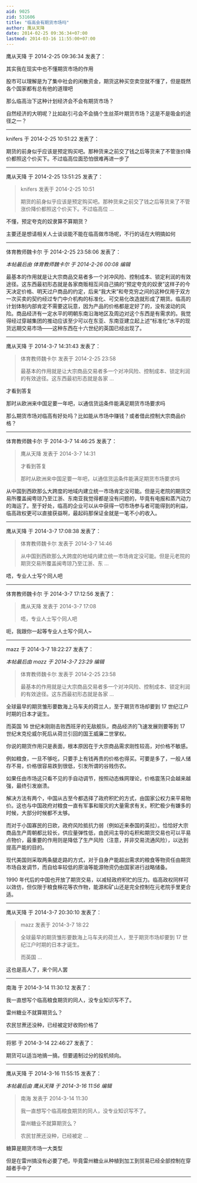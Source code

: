 ```yaml
---
aid: 9025
zid: 531606
title: "临高会有期货市场吗"
author: 鹰从天降
date: 2014-02-25 09:36:34+07:00
lastmod: 2014-03-16 11:55:00+07:00
---
```


鹰从天降 于 2014-2-25 09:36:34 发表了：

其实我在现实中也不懂期货市场的作用

股市可以理解是为了集中社会的闲散资金，期货这种买空卖空就不懂了，但是既然各个国家都有总有他的道理吧

那么临高治下这种计划经济会不会有期货市场？

自然经济的大明呢？比如赵引弓会不会搞个生丝茶叶期货市场？这是不是吸金的途径之一？

---

knifers 于 2014-2-25 10:51:22 发表了：

期货的前身似乎应该是预定购买吧。那种货来之前交了钱之后等货来了不管涨价降价都照这个价买下。不过临高位面恐怕很难再进一步了

---

鹰从天降 于 2014-2-25 13:51:25 发表了：

> knifers 发表于 2014-2-25 10:51
>
> 期货的前身似乎应该是预定购买吧。那种货来之前交了钱之后等货来了不管涨价降价都照这个价买下。不过临高位 ...

不懂，预定夸克的奴隶算不算期货？

主要还是想请相关人士谈谈能不能在临高做市场呢，不行的话在大明搞如何

---

体育教师魏卡尔 于 2014-2-25 23:58:06 发表了：

_本帖最后由 体育教师魏卡尔 于 2014-2-26 00:08 编辑_

最基本的作用就是让大宗商品交易者多一个对冲风险、控制成本、锁定利润的有效途径。这东西最初形态就是各家商贩相互间自己搞的“预定夸克的奴隶”这样子的今天决定价格、明天过户商品的约定，后来“我大宋”和夸克穷之间的这种仅用于双方一次买卖的契约经过专门中介机构的标准化、可交易化改造就形成了期货。临高的计划体制内部肯定不需要这玩意，因为产品的价格都是定好了的，没有波动的风险。商品经济有一定水平的明朝东南沿海地区及周边对这个东西是有需求的。我觉得经过穿越集团的推动应该至少可以在东亚、东南亚建立起上述“标准化”水平的现货远期交易市场——这种东西在十六世纪的英国已经出现了。

---

鹰从天降 于 2014-3-7 14:31:43 发表了：

> 体育教师魏卡尔 发表于 2014-2-25 23:58
>
> 最基本的作用就是让大宗商品交易者多一个对冲风险、控制成本、锁定利润的有效途径。这东西最初形态就是各家 ...

才看到答复

那时从欧洲来中国足要一年吧，以通信货运条件能满足期货市场要求吗

那么期货市场对临高有好处吗？比如能从市场中赚钱？或者借此控制大宗商品价格？

---

体育教师魏卡尔 于 2014-3-7 14:46:25 发表了：

> 鹰从天降 发表于 2014-3-7 14:31
>
> 才看到答复
>
> 那时从欧洲来中国足要一年吧，以通信货运条件能满足期货市场要求吗

从中国到西欧那么大跨度的地域内建立统一市场肯定没可能。但是元老院的期货交易所覆盖闽粤琼乃至江浙、东南亚我觉得都是没有问题的，毕竟有电报和蒸汽动力的海运了。至于好处，临高的企业可以从中获得一切市场参与者可能得到的利益，临高政权更可以直接获益啊，最起码那保证金就是一笔不小的收入。

---

鹰从天降 于 2014-3-7 17:08:38 发表了：

> 体育教师魏卡尔 发表于 2014-3-7 14:46
>
> 从中国到西欧那么大跨度的地域内建立统一市场肯定没可能。但是元老院的期货交易所覆盖闽粤琼乃至江浙、东 ...

唔，专业人士写个同人吧

---

体育教师魏卡尔 于 2014-3-7 17:12:56 发表了：

> 鹰从天降 发表于 2014-3-7 17:08
>
> 唔，专业人士写个同人吧

呃，我跟你一起等专业人士写个同人~

---

mazz 于 2014-3-7 18:22:27 发表了：

_本帖最后由 mazz 于 2014-3-7 23:29 编辑_

> 体育教师魏卡尔 发表于 2014-2-25 23:58
>
> 最基本的作用就是让大宗商品交易者多一个对冲风险、控制成本、锁定利润的有效途径。这东西最初形态就是各家 ...

全球最早的期货雏形要数海上马车夫的荷兰人，至于期货市场却要到 17 世纪江户时期的日本才诞生。

而英国 16 世纪末刚刚击败西班牙的无敌舰队，商品经济的飞速发展则要等到 17 世纪末克伦威尔死后从荷兰引回的国王威廉二世掌权。

你说的期货作用只是表面，根本原因在于大宗商品需求刚性较高，对价格不敏感。

例如粮食，一旦不够吃，只要手上有钱再贵的价格也得买。可要是多了，一般人储存不易，价格很容易跌到很低，引发所谓的谷贱伤农。

如果任由市场这只看不见的手自动调节，按照动态蛛网理论，价格震荡只会越来越强，最终引发崩溃。

解决方法有两个，中国从古至今都选择了政府积贮的方式，由国家公权力来平易物价。这也与中国政府对粮食一直有军事和赈灾的大量需求有关。积贮极少有嫌多的时候，大部分时候都不太够。

而对于小国寡民的日欧，政府风险抵抗力弱（例如近来泰国的英拉）。恰恰好大宗商品生产周朝都比较长，供应量弹性低，由民间主导的屯积和期货交易也可以平易点物价，最重要的作用则是降低了生产风险（注意，并非交易流通风险），以达到提高产能的目的。

现代美国则采取两条腿走路的方式，对于自身产能超出需求的粮食等物资任由期货市场自发调节，而自给率较低的原油等能源物资仍由国家进行战略储备。

1990 年代后的中国也开放了期货交易，以减轻政府积贮的压力。临高政权同样可以效仿，但仅限于粮食棉花等农作物，能源和矿山还是完全控制在元老院手里更合适。

---

鹰从天降 于 2014-3-7 20:30:10 发表了：

> mazz 发表于 2014-3-7 18:22
>
> 全球最早的期货雏形要数海上马车夫的荷兰人，至于期货市场却要到 17 世纪江户时期的日本才诞生。
>
> 而英国 ...

这也是高人了，来个同人罢

---

南海 于 2014-3-14 11:30:12 发表了：

我一直想写个临高粮食期货的同人，没专业知识写不了。

雷州糖业不就算期货么？

农民甘蔗还没种，已经被定好收购价格了

---

将邪 于 2014-3-14 22:46:27 发表了：

期货可以适当地搞一搞，但要遏制过分的投机倾向。

---

鹰从天降 于 2014-3-16 11:55:15 发表了：

_本帖最后由 鹰从天降 于 2014-3-16 11:56 编辑_

> 南海 发表于 2014-3-14 11:30
>
> 我一直想写个临高粮食期货的同人，没专业知识写不了。
>
> 雷州糖业不就算期货么？
>
> 农民甘蔗还没种，已经被定 ...

糖算是期货市场一大类型

但是在雷州搞没有必要了吧，毕竟雷州糖业从种植到加工到贸易已经全部控制在穿越者手中了

---
